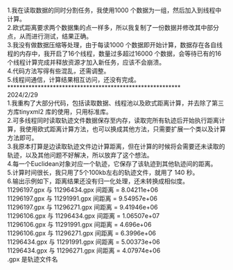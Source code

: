 1.我在读取数据的同时分割任务，我使用1000 个数据为一组，然后加入到线程中计算。<br>
2.欧式距离要求两个数据集的点一样多，所以我复制了一份数据并修改其中部分点，从而进行测试，结果正确。<br>
3.我没有做数据压缩等处理，由于每读1000 个数据即开始计算，数据存在各自线程的内存中，我开启了16个线程，数量过多超过16000 个数据，会等待已有的16个线程计算完成并释放资源才加入新任务，应该不会崩溃。<br>
4.代码方法写得有些混乱，还需调整。<br>
5.线程间通信，计算结果相互访问，还没有完成。<br>
*********************************************************<br>
2024/2/29<br>
1.我重构了大部分代码，包括读取数据、线程池以及欧式距离计算，并去除了第三方库tinyxml2 库的使用，只用标准库。<br>
2.可多线程同时读取轨迹文件数据保存至内存，读取完所有轨迹后开始执行距离计算，我使用欧式距离计算方法，也可以换成其他方法，只需要扩展一个类以及计算方法即可。<br>
3.我原本打算是边读取轨迹文件边计算距离，但在计算的时候将会需要还未读取的轨迹，以及其他问题不好解决，所以放弃了这个想法。<br>
4.每一个Euclidean对象对应一个轨迹，它保存了该轨迹到其他轨迹间的距离。<br>
5.计算时间很长，我只用了5个100kb左右的轨迹文件，就用了 140 秒。<br>
6.输出示例如下，距离结果还没有归一化处理，还未转换成相似度。<br>
11296197.gpx 与 11296434.gpx 间距离 = 8.04211e+06<br>
11296197.gpx 与 11291991.gpx 间距离 = 9.54957e+06<br>
11296197.gpx 与 11296271.gpx 间距离 = 9.41946e+06<br>
11296106.gpx 与 11296434.gpx 间距离 = 1.06507e+07<br>
11296106.gpx 与 11291991.gpx 间距离 = 4.696e+06<br>
11296106.gpx 与 11296271.gpx 间距离 = 6.3996e+06<br>
11296434.gpx 与 11291991.gpx 间距离 = 5.00373e+06<br>
11296434.gpx 与 11296271.gpx 间距离 = 4.07974e+06<br>
.gpx 是轨迹文件名<br>
